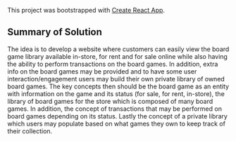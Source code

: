 This project was bootstrapped with [Create React App](https://github.com/facebook/create-react-app).

## Summary of Solution

The idea is to develop a website where customers can easily view the board game library available in-store, for rent and for sale online while also having the ability to perform transactions on the board games.
In addition, extra info on the board games may be provided and to have some user interaction/engagement users may build their own private library of owned board games. The key concepts then should be the board
game as an entity with information on the game and its status (for sale, for rent, in-store), the library of board games for the store which is composed of many board games. In addition, the concept of
transactions that may be performed on board games depending on its status. Lastly the concept of a private library which users may populate based on what games they own to keep track of their collection.
